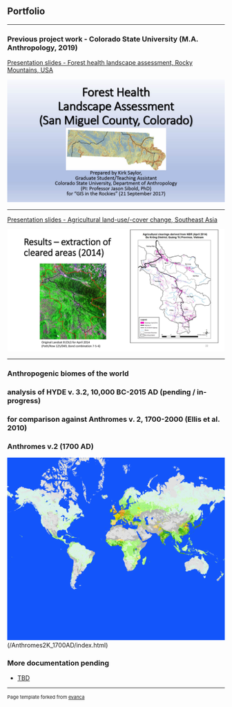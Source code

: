 ## Portfolio

---

### Previous project work - Colorado State University (M.A. Anthropology, 2019)

[Presentation slides - Forest health landscape assessment, Rocky Mountains, USA](/pdf/FINAL_REVISED_Forest%20Health%20Landscape%20Assessment%20Study%20GISITR%2020170921.pdf)

<img src="/images/FINAL_REVISED_Forest Health Landscape Assessment Study GISITR 20170921.jpg"/> 

---

[Presentation slides - Agricultural land-use/-cover change, Southeast Asia](/pdf/MA_thesis_slides_LULCchange_VN.pdf)

<img src="/images/MA_thesis_slides_LULCchange_VN_Page_22.jpg"/>

---

### Anthropogenic biomes of the world 
### analysis of HYDE v. 3.2, 10,000 BC-2015 AD (pending / in-progress)
### for comparison against Anthromes v. 2, 1700-2000 (Ellis et al. 2010)

### Anthromes v.2 (1700 AD)
<img src = "/Anthromes2K_1700AD/data/1700ADAnthromesv2_0.png">(/Anthromes2K_1700AD/index.html)

### More documentation pending

- [TBD](http://example.com/)

---

<p style="font-size:11px">Page template forked from <a href="https://github.com/evanca/quick-portfolio">evanca</a></p>
<!-- Remove above link if you don't want to attibute -->

